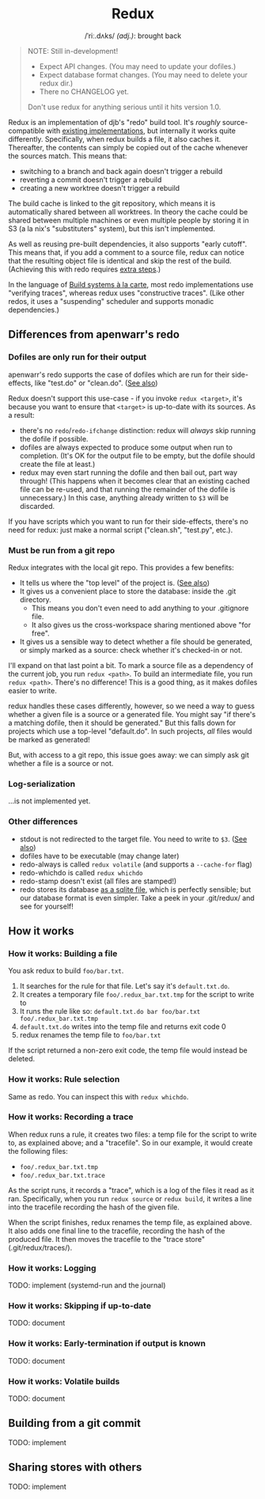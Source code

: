 <h1 align="center">Redux</h1>
<p align="center">/ˈriː.dʌks/ <em>(adj.)</em>: brought back</p>

> NOTE: Still in-development!
> 
> * Expect API changes.  (You may need to update your dofiles.)
> * Expect database format changes.  (You may need to delete your redux dir.)
> * There no CHANGELOG yet.
> 
> Don't use redux for anything serious until it hits version 1.0.

Redux is an implementation of djb's "redo" build tool.  It's _roughly_
source-compatible with [existing implementations][apenwarr], but internally it
works quite differently.  Specifically, when redux builds a file, it also caches
it.  Thereafter, the contents can simply be copied out of the cache whenever the
sources match.  This means that:

* switching to a branch and back again doesn't trigger a rebuild
* reverting a commit doesn't trigger a rebuild
* creating a new worktree doesn't trigger a rebuild

The build cache is linked to the git repository, which means it is automatically
shared between all worktrees.  In theory the cache could be shared between
multiple machines or even multiple people by storing it in S3 (a la nix's
"substituters" system), but this isn't implemented.

As well as reusing pre-built dependencies, it also supports "early cutoff". This
means that, if you add a comment to a source file, redux can notice that the
resulting object file is identical and skip the rest of the build.  (Achieving
this with redo requires [extra steps][early cutoff].)

In the language of [Build systems à la carte], most redo implementations use
"verifying traces", whereas redux uses "constructive traces".  (Like other
redos, it uses a "suspending" scheduler and supports monadic dependencies.)

[apenwarr]: https://github.com/apenwarr/redo
[Build systems à la carte]: https://www.cambridge.org/core/services/aop-cambridge-core/content/view/097CE52C750E69BD16B78C318754C7A4/S0956796820000088a.pdf/build-systems-a-la-carte-theory-and-practice.pdf
[early cutoff]: https://redo.readthedocs.io/en/latest/FAQSemantics/#if-a-target-is-identical-after-rebuilding-how-do-i-prevent-dependents-from-being-rebuilt

## Differences from apenwarr's redo

### Dofiles are only run for their output

apenwarr's redo supports the case of dofiles which are run for their
side-effects, like "test.do" or "clean.do".  ([See also][unchanged])

[unchanged]: https://redo.readthedocs.io/en/latest/FAQSemantics/#why-does-redo-target-redo-even-unchanged-targets

Redux doesn't support this use-case - if you invoke `redux <target>`, it's
because you want to ensure that `<target>` is up-to-date with its sources.  As
a result:

* there's no `redo`/`redo-ifchange` distinction: redux will _always_ skip running
  the dofile if possible.
* dofiles are always expected to produce some output when run to completion.
  (It's OK for the output file to be empty, but the dofile should create the
  file at least.)
* redux may even start running the dofile and then bail out, part way through!
  (This happens when it becomes clear that an existing cached file can be
  re-used, and that running the remainder of the dofile is unnecessary.)  In
  this case, anything already written to `$3` will be discarded.

If you have scripts which you want to run for their side-effects, there's no
need for redux: just make a normal script ("clean.sh", "test.py", etc.).

### Must be run from a git repo

Redux integrates with the local git repo.  This provides a few benefits:

* It tells us where the "top level" of the project is.  ([See also][top-level])
* It gives us a convenient place to store the database: inside the .git
  directory.
  * This means you don't even need to add anything to your .gitignore
    file.
  * It also gives us the cross-workspace sharing mentioned above "for free".
* It gives us a sensible way to detect whether a file should be generated, or
  simply marked as a source: check whether it's checked-in or not.

I'll expand on that last point a bit.  To mark a source file as a dependency
of the current job, you run `redux <path>`.  To build an intermediate file, you
run `redux <path>`.  There's no difference!  This is a good thing, as it makes
dofiles easier to write.

redux handles these cases differently, however, so we need a way to guess
whether a given file is a source or a generated file. You might say "if there's
a matching dofile, then it should be generated." But this falls down for
projects which use a top-level "default.do".  In such projects, _all_ files
would be marked as generated!

But, with access to a git repo, this issue goes away: we can simply ask git
whether a file is a source or not.

[top-level]: https://redo.readthedocs.io/en/latest/FAQImpl/#how-does-redo-store-dependencies

### Log-serialization

...is not implemented yet.

### Other differences

* stdout is not redirected to the target file.  You need to write to `$3`.  ([See also](https://redo.readthedocs.io/en/latest/FAQSemantics/#isnt-it-confusing-to-capture-stdout-by-default))
* dofiles have to be executable (may change later)
* redo-always is called `redux volatile` (and supports a `--cache-for` flag)
* redo-whichdo is called `redux whichdo`
* redo-stamp doesn't exist (all files are stamped!)
* redo stores its database [as a sqlite file][sqlite], which is perfectly
  sensible; but our database format is even simpler.  Take a peek in your
  .git/redux/ and see for yourself!

[sqlite]: https://redo.readthedocs.io/en/latest/FAQImpl/#isnt-using-sqlite3-overkill-and-un-djb-ish

## How it works

### How it works: Building a file

You ask redux to build `foo/bar.txt`.

1. It searches for the rule for that file.  Let's say it's `default.txt.do`.
2. It creates a temporary file `foo/.redux_bar.txt.tmp` for the script to write to
3. It runs the rule like so: `default.txt.do bar foo/bar.txt foo/.redux_bar.txt.tmp`
4. `default.txt.do` writes into the temp file and returns exit code 0
5. redux renames the temp file to `foo/bar.txt`

If the script returned a non-zero exit code, the temp file would instead be
deleted.

### How it works: Rule selection

Same as redo.  You can inspect this with `redux whichdo`.

### How it works: Recording a trace

When redux runs a rule, it creates two files: a temp file for the script to
write to, as explained above; and a "tracefile".  So in our example, it would
create the following files:

* `foo/.redux_bar.txt.tmp`
* `foo/.redux_bar.txt.trace`

As the script runs, it records a "trace", which is a log of the files it read
as it ran.  Specifically, when you run `redux source` or `redux build`, it writes
a line into the tracefile recording the hash of the given file.

When the script finishes, redux renames the temp file, as explained above.  It
also adds one final line to the tracefile, recording the hash of the produced
file.  It then moves the tracefile to the "trace store" (.git/redux/traces/).

### How it works: Logging

TODO: implement (systemd-run and the journal)

### How it works: Skipping if up-to-date

TODO: document

### How it works: Early-termination if output is known

TODO: document

### How it works: Volatile builds

TODO: document

## Building from a git commit

TODO: implement

## Sharing stores with others

TODO: implement
